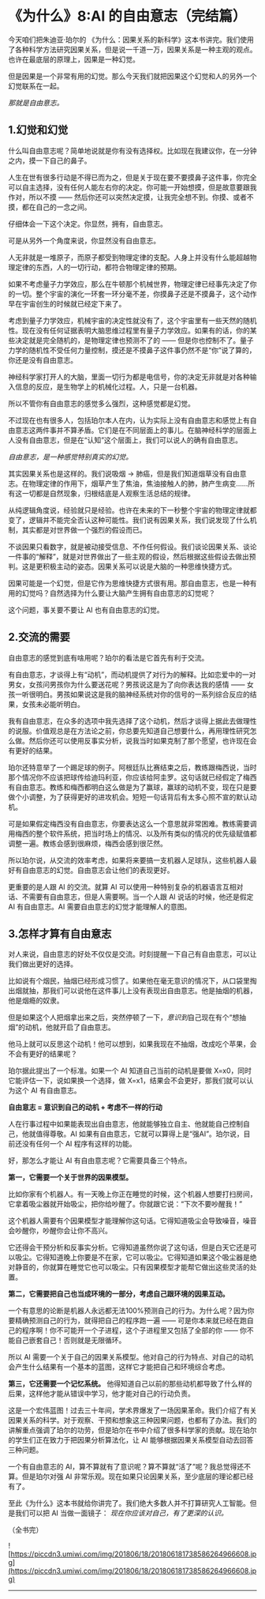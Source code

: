 # 《为什么》8:AI 的自由意志（完结篇）

今天咱们把朱迪亚·珀尔的 《为什么：因果关系的新科学》这本书讲完。我们使用了各种科学方法研究因果关系，但是说一千道一万，因果关系是一种主观的观点。也许在最底层的原理上，因果是一种幻觉。

但是因果是一个非常有用的幻觉。那么今天我们就把因果这个幻觉和人的另外一个幻觉联系在一起。

 *那就是自由意志。*

## 1.幻觉和幻觉

什么叫自由意志呢？简单地说就是你有没有选择权。比如现在我建议你，在一分钟之内，摸一下自己的鼻子。

人生在世有很多行动是不得已而为之，但是关于现在要不要摸鼻子这件事，你完全可以自主选择，没有任何人能左右你的决定。你可能一开始想摸，但是故意要跟我作对，所以不摸 —— 然后你还可以突然决定摸，让我完全想不到。你摸、或者不摸，都在自己的一念之间。

仔细体会一下这个决定。你显然，拥有，自由意志。

可是从另外一个角度来说，你显然没有自由意志。

人无非就是一堆原子，而原子都受到物理定律的支配。人身上并没有什么能超越物理定律的东西，人的一切行动，都符合物理定律的预期。

如果不考虑量子力学效应，那么在牛顿那个机械世界，物理定律已经事先决定了你的一切。整个宇宙的演化一环套一环分毫不差，你摸鼻子还是不摸鼻子，这个动作早在宇宙创生的时候就已经定下来了。

考虑到量子力学效应，机械宇宙的决定性就没有了，这个宇宙里有一些天然的随机性。现在没有任何证据表明大脑思维过程里有量子力学效应。如果有的话，你的某些决定就是完全随机的，是物理定律也预测不了的 —— 但是你也控制不了。量子力学的随机性不受任何力量控制，摸还是不摸鼻子这件事仍然不是“你”说了算的，你还是没有自由意志。

神经科学家打开人的大脑，里面一切行为都是电信号，你的决定无非就是对各种输入信息的反应，是生物学上的机械化过程。人，只是一台机器。

所以不管你有自由意志的感觉多么强烈，这种感觉都是幻觉。

不过现在也有很多人，包括珀尔本人在内，认为实际上没有自由意志和感觉上有自由意志这两件事并不算矛盾。它们是在不同层面上的事儿。在脑神经科学的层面上人没有自由意志，但是在“认知”这个层面上，我们可以说人的确有自由意志。

 *自由意志，是一种感觉特别真实的幻觉。*

其实因果关系也是这样的。我们说吸烟 → 肺癌，但是我们知道烟草没有自由意志。在物理定律的作用下，烟草产生了焦油，焦油接触人的肺，肺产生病变……所有这一切都是自然现象，归根结底是人观察生活总结的规律。

从纯逻辑角度说，经验就只是经验。也许在未来的下一秒整个宇宙的物理定律就都变了，逻辑并不能完全否认这种可能性。我们说有因果关系，我们说发现了什么机制，其实都是对世界做一个强烈的假设而已。

不谈因果只看数字，就是被动接受信息、不作任何假设。我们谈论因果关系、谈论一件事的“解释”，就是对世界做出了一些主观的假设，然后根据这些假设去做出预判。这是更积极主动的姿态。因果关系可以说是大脑的一种思维快捷方式。

因果可能是一个幻觉，但是它作为思维快捷方式很有用。那自由意志，也是一种有用的幻觉吗？自然选择为什么要让大脑产生拥有自由意志的幻觉呢？

这个问题，事关要不要让 AI 也有自由意志的幻觉。

## 2.交流的需要

自由意志的感觉到底有啥用呢？珀尔的看法是它首先有利于交流。

有自由意志，才谈得上有“动机”，而动机提供了对行为的解释。比如恋爱中的一对男女，女孩问男孩你为什么要送花呢？男孩说这是为了向你表达我的感情 —— 女孩一听很明白。男孩如果说这是我的脑神经系统对你的信号的一系列综合反应的结果，女孩未必能听明白。

我有自由意志，在众多的选项中我先选择了这个动机，然后才谈得上据此去做理性的说服。价值观总是在方法论之前，你总要先知道自己想要什么，再用理性研究怎么做。然后你还可以使用反事实分析，说我当时如果克制了那个愿望，也许现在会有更好的结果。

珀尔还特意举了一个踢足球的例子。阿根廷队比赛结束之后，教练跟梅西说，当时那个情况你不应该把球传给迪玛利亚，你应该给阿圭罗。这句话就已经假定了梅西有自由意志。教练和梅西都明白这么做是为了赢球，赢球的动机不变，现在只是要做个小调整，为了获得更好的进攻机会。短短一句话背后有太多心照不宣的默认动机。

可是如果假定梅西没有自由意志，你要表达这么一个意思就非常困难。教练需要调用梅西的整个软件系统，把当时场上的情况、以及所有类似的情况的优先级赋值都调整一遍。教练会感到很麻烦，梅西会感到很茫然。

所以珀尔说，从交流的效率考虑，如果将来要搞一支机器人足球队，这些机器人最好有自由意志的幻觉。自由意志会让他们的表现更好。

更重要的是人跟 AI 的交流。就算 AI 可以使用一种特别复杂的机器语言互相对话、不需要有自由意志，但是人需要啊。当一个人跟 AI 说话的时候，他还是假定 AI 有自由意志。AI 需要自由意志的幻觉才能理解人的意图。

## 3.怎样才算有自由意志

对人来说，自由意志的好处不仅仅是交流。时刻提醒一下自己有自由意志，可以让我们做出更好的选择。

比如说有个烟民，抽烟已经形成习惯了。如果他在毫无意识的情况下，从口袋里掏出烟就抽，那我们可以说他在这件事儿上没有表现出自由意志。他是抽烟的机器，他是烟瘾的奴隶。

但是如果这个人把烟拿出来之后，突然停顿了一下，*意识到*自己现在有个“想抽烟”的动机，他就开启了自由意志。

他马上就可以反思这个动机！他可以想到，如果我现在不抽烟，改成吃个苹果，会不会有更好的结果呢？

珀尔据此提出了一个标准。如果一个 AI 知道自己当前的动机是要做 X=x0，同时它能评估一下，说如果换一个选择，做 X=x1，结果会不会更好，那我们就可以认为这个 AI 有自由意志。

 **自由意志 = 意识到自己的动机 + 考虑不一样的行动**

人在行事过程中如果能表现出自由意志，他就能够独立自主、他就能自己控制自己，他就值得尊敬。AI 如果有自由意志，它就可以算得上是“强AI”。珀尔说，目前还没有任何一个 AI 程序有这样的功能。

好，那怎么才能让 AI 有自由意志呢？它需要具备三个特点。

 **第一，它需要一个关于世界的因果模型。**

比如你家有个机器人。有一天晚上你正在睡觉的时候，这个机器人想要打扫房间，它拿着吸尘器就开始吸尘，把你给吵醒了。你就跟它说：“下次不要吵醒我！”

这个机器人需要有个因果模型才能理解你这句话。它得知道吸尘会导致噪音，噪音会吵醒你，吵醒你会让你不高兴。

它还得会干预分析和反事实分析。它得知道虽然你说了这句话，但是白天它还是可以吸尘。它得知道晚上你要是不在家，它可以吸尘。它得知道如果这个吸尘器是绝对静音的，你就算在睡觉它也可以吸尘。只有因果模型才能帮它做出这些灵活的处置。

 **第二，它需要把自己也当成环境的一部分，考虑自己跟环境的因果互动。**

一个有意思的论断是机器人永远都无法100%预测自己的行为。为什么呢？因为你要精确预测自己的行为，就得把自己的程序跑一遍 —— 可是你本来就已经在跑自己的程序啊！你不可能开一个子进程，这个子进程里又包括了全部的你 —— 你不能自己嵌套自己！否则就是无限循环。

所以 AI 需要一个关于自己的因果关系模型。他对自己的行为特点、对自己的动机会产生什么结果有一个基本的蓝图，这样它才能把自己和环境综合考虑。

 **第三，它还需要一个记忆系统。** 他得知道自己以前的那些动机都导致了什么样的后果，这样他才能从错误中学习，他才能对自己的行动负责。

这是一个宏伟蓝图！过去三十年间，学术界爆发了一场因果革命。我们介绍了有关因果关系的科学。对于观察、干预和想象这三种因果问题，也都有了办法。我们的讲解重点强调了珀尔的功劳，但是珀尔在书中介绍了很多科学家的贡献。现在珀尔的学生们正在致力于把因果分析算法化，让 AI 能够根据因果关系模型自动去回答三种问题。

一个有自由意志的 AI，算不算就有了意识呢？算不算就“活了”呢？我总觉得还不算。但是珀尔对强 AI 非常乐观。现在如果只论因果关系，至少底层的理论都已经有了。

至此《为什么》这本书就给你讲完了。我们绝大多数人并不打算研究人工智能。但是我们可以把 AI 当做一面镜子： *现在你应该对自己，有了更深的认识。*

（全书完）

![https://piccdn3.umiwi.com/img/201806/18/201806181738586264966608.jpg](https://piccdn3.umiwi.com/img/201806/18/201806181738586264966608.jpg)

---
